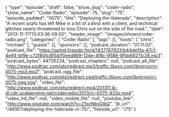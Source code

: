 {
  "type": "episode",
  "draft": false,
  "show_slug": "coder-radio",
  "show_name": "Coder Radio",
  "episode": 75,
  "slug": "75",
  "episode_padded": "0075",
  "title": "Deploying the Haterade",
  "description": "A recent snafu has left Mike in a bit of a bind with a client, and technical glitches nearly threatened to toss Chris out on the side of the road.",
  "date": "2013-11-11T13:03:36-08:00",
  "header_image": "/images/shows/coder-radio.png",
  "categories": [
    "Coder Radio"
  ],
  "tags": [],
  "hosts": [
    "chris",
    "michael"
  ],
  "guests": [],
  "sponsors": [],
  "podcast_duration": "01:11:02",
  "podcast_file": "https://aphid.fireside.fm/d/1437767933/b44de5fa-47c1-4e94-bf9e-c72f8d1c8f5d/f0eed889-124e-4f8c-9586-8fbb68211c28.mp3",
  "podcast_bytes": 44735234,
  "podcast_chapters": null,
  "podcast_alt_file": "http://www.podtrac.com/pts/redirect.mp3/traffic.libsyn.com/jbmirror/cr-0075-mp3.mp3",
  "podcast_ogg_file": "http://www.podtrac.com/pts/redirect.ogg/traffic.libsyn.com/jbmirror/cr-0075-ogg.ogg",
  "video_file": "http://www.podtrac.com/pts/redirect.mp4/201311.jb-dl.cdn.scaleengine.net/coderradio/2013/cr-0075-432p.mp4",
  "video_hd_file": null,
  "video_mobile_file": null,
  "youtube_link": "http://www.youtube.com/watch?v=21qzNbsGlbQ",
  "jb_url": "/46167/deploying-the-haterade-cr-75/",
  "fireside_url": "/75"
}

